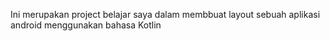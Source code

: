 Ini merupakan project belajar saya dalam membbuat layout sebuah aplikasi android menggunakan bahasa Kotlin

